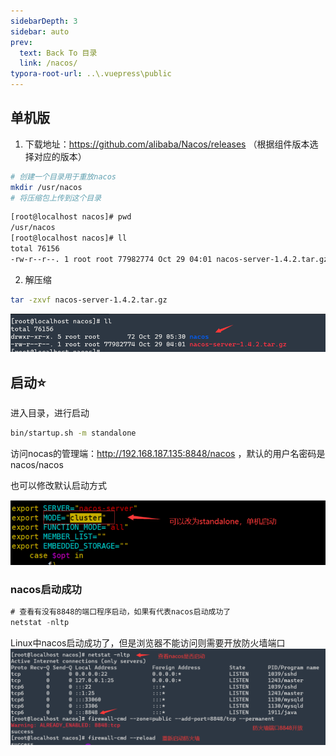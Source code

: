 ```yaml
---
sidebarDepth: 3
sidebar: auto
prev:
  text: Back To 目录
  link: /nacos/
typora-root-url: ..\.vuepress\public
---
```




## 单机版

1. 下载地址：https://github.com/alibaba/Nacos/releases （根据组件版本选择对应的版本）

```sh
# 创建一个目录用于重放nacos
mkdir /usr/nacos
# 将压缩包上传到这个目录
```

```sh
[root@localhost nacos]# pwd
/usr/nacos
[root@localhost nacos]# ll
total 76156
-rw-r--r--. 1 root root 77982774 Oct 29 04:01 nacos-server-1.4.2.tar.gz
```

2. 解压缩

```sh
tar -zxvf nacos-server-1.4.2.tar.gz
```

![image-20211029173135051](/images/nacos/image-20211029173135051.png)

## 启动⭐

进入目录，进行启动

```sh
bin/startup.sh -m standalone
```

访问nocas的管理端：http://192.168.187.135:8848/nacos ，默认的用户名密码是 nacos/nacos

也可以修改默认启动方式

![image-20211029181551906](/images/nacos/image-20211029181551906.png)

### nacos启动成功

```sql
# 查看有没有8848的端口程序启动，如果有代表nacos启动成功了
netstat -nltp 
```

Linux中nacos启动成功了，但是浏览器不能访问则需要开放防火墙端口
![image-20211029181020804](/images/nacos/image-20211029181020804.png)

